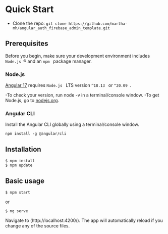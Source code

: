 # Quick Start

- Clone the repo:   ``git clone https://github.com/martha-mh/angular_auth_firebase_admin_template.git ``

## Prerequisites
Before you begin, make sure your development environment includes  `Node.js `® and an  `npm ` package manager.

### Node.js
[Angular 17](https://angular.io/guide/what-is-angular) requires  `Node.js ` LTS version  `^18.13 ` or  `^20.09 `.

-To check your version, run node -v in a terminal/console window.
-To get Node.js, go to [nodejs.org](https://nodejs.org/).

### Angular CLI
Install the Angular CLI globally using a terminal/console window.

 ```
npm install -g @angular/cli
 ```

## Installation

 ```
$ npm install
$ npm update
 ```

## Basic usage

 ```
$ npm start
 ```
or
 ```
$ ng serve
 ```

Navigate to (http://localhost:4200/). The app will automatically reload if you change any of the source files.
